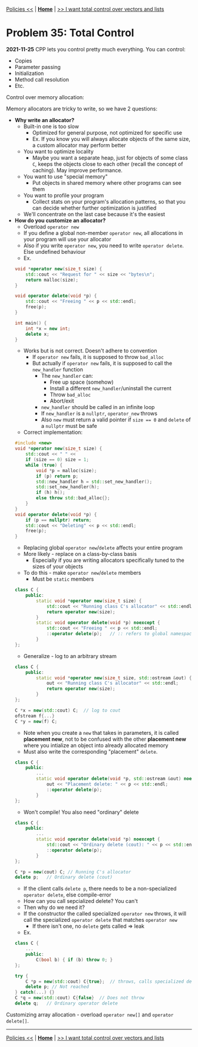 [Policies <<](./problem_34.md) | [**Home**](../README.md) | [>> I want total control over vectors and lists](./problem_36.md) 

# Problem 35: Total Control
**2021-11-25**
CPP lets you control pretty much everything. You can control:
- Copies
- Parameter passing
- Initialization
- Method call resolution
- Etc.

Control over memory allocation:

Memory allocators are tricky to write, so we have 2 questions:
- **Why write an allocator?**
    - Built-in one is too slow
        - Optimized for general purpose, not optimized for specific use
        - Ex. If you know you will always allocate objects of the same size, a custom allocator may perform better
    - You want to optimize locality
        - Maybe you want a separate heap, just for objects of some class `C`, keeps the objects close to each other (recall the concept of caching). May improve performance.
    - You want to use "special memory"
        - Put objects in shared memory where other programs can see them
    - You want to profile your program
        - Collect stats on your program's allocation patterns, so that you can decide whether further optimization is justified
    - We'll concentrate on the last case because it's the easiest
- **How do you customize an allocator?**
    - Overload `operator new`
    - If you define a global non-member `operator new`, all allocations in your program will use your allocator
    - Also if you write `operator new`, you need to write `operator delete`. Else undefined behaviour
    - Ex.
    ```C++
    void *operator new(size_t size) {
        std::cout << "Request for " << size << "bytes\n";
        return malloc(size);
    }
    ```
    ```C++
    void operator delete(void *p) {
        std::cout << "Freeing " << p << std::endl;
        free(p);
    }
    ```
    ```C++
    int main() {
        int *x = new int;
        delete x;
    }
    ```
    - Works but is not correct. Doesn't adhere to convention
        - If `operator new` fails, it is supposed to throw `bad_alloc`
        - But actually if `operator new` fails, it is supposed to call the `new_handler` function
            - The `new_handler` can:
                - Free up space (somehow)
                - Install a different `new_handler`/uninstall the current
                - Throw `bad_alloc`
                - Abort/exit
            - `new_handler` should be called in an infinite loop
            - If `new_handler` is a `nullptr`, `operator_new` throws
            - Also `new` must return a valid pointer if `size == 0` and `delete` of a `nullptr` must be safe
    - Correct implementation:
    ```C++
    #include <new>
    void *operator new(size_t size) {
        std::cout << " " << 
        if (size == 0) size = 1;
        while (true) {
            void *p = malloc(size);
            if (p) return p;
            std::new_handler h = std::set_new_handler();
            std::set_new_handler(h);
            if (h) h();
            else throw std::bad_alloc{};
        }
    }
    void operator delete(void *p) {
        if (p == nullptr) return;
        std::cout << "Deleting" << p << std::endl;
        free(p);
    }
    ```
    - Replacing global `operator new`/`delete` affects your entire program
    - More likely - replace on a class-by-class basis
        - Especially if you are writing allocators specifically tuned to the sizes of your objects
    - To do this - make `operator new`/`delete` members
        - Must be `static` members
    ```C++
    class C {
        public:
            static void *operator new(size_t size) {
                std::cout << "Running class C's allocator" << std::endl;
                return operator new(size);
            }
            static void operator delete(void *p) noexcept {
                std::cout << "Freeing " << p << std::endl;
                ::operator delete(p);   // :: refers to global namespace
            }
    };
    ```
    - Generalize - log to an arbitrary stream
    ```C++
    class C {
        public:
            static void *operator new(size_t size, std::ostream &out) {
                out << "Running class C's allocator" << std::endl;
                return operator new(size);
            }
    };
    ```
    ```C++
    C *x = new(std::cout) C;  // log to cout
    ofstream f{...}
    C *y = new(f) C;
    ```
    - Note when you create a `new` that takes in parameters, it is called **placement new**, not to be confused with the other **placement new** where you intialize an object into already allocated memory
    - Must also write the corresponding "placement" `delete`.
    ```C++
    class C {
        public:
            ...
            static void operator delete(void *p, std::ostream &out) noexcept {
                out << "Placement delete: " << p << std::endl;
                ::operator delete(p);   
            }
    };
    ```
    - Won't compile! You also need "ordinary" delete
    ```C++
    class C {
        public:
            ...
            static void operator delete(void *p) noexcept {
                std::cout << "Ordinary delete (cout): " << p << std::endl;
                ::operator delete(p);   
            }
    };
    ```
    ```C++
    C *p = new(cout) C; // Running C's allocator
    delete p;   // Ordinary delete (cout)
    ```
    - If the client calls `delete p`, there needs to be a non-specialized `operator delete`, else compile-error
    - How can you call sepcialized delete? You can't
    - Then why do we need it?
    - If the constructor the called specialized `operator new` throws, it will call the specialized `operator delete` that matches `operator new`
        - If there isn't one, no `delete` gets called => leak
    - Ex.
    ```C++
    class C {
        ...
        public:
            C(bool b) { if (b) throw 0; }
    };
    ```
    ```C++
    try {
        C *p = new(std::cout) C{true};  // throws, calls specialized delete
        delete p; // Not reached
    } catch(...) {}
    C *q = new(std::cout) C{false}  // Does not throw
    delete q;   // Ordinary operator delete
    ```

Customizing array allocation - overload `operator new[]` and `operator delete[]`.

---
[Policies <<](./problem_34.md) | [**Home**](../README.md) | [>> I want total control over vectors and lists](./problem_36.md) 

